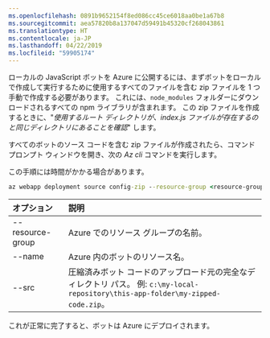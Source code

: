 ```yaml
---
ms.openlocfilehash: 0891b9652154f8ed086cc45ce6018aa0be1a67b8
ms.sourcegitcommit: aea57820b8a137047d59491b45320cf268043861
ms.translationtype: HT
ms.contentlocale: ja-JP
ms.lasthandoff: 04/22/2019
ms.locfileid: "59905174"
---
```

ローカルの JavaScript ボットを Azure に公開するには、まずボットをローカルで作成して実行するために使用するすべてのファイルを含む zip ファイルを 1 つ手動で作成する必要があります。 これには、`node_modules` フォルダーにダウンロードされるすべての npm ライブラリが含まれます。 この zip ファイルを作成するときに、"_使用するルート ディレクトリが、index.js ファイルが存在するのと同じディレクトリにあることを確認_" します。

すべてのボットのソース コードを含む zip ファイルが作成されたら、コマンド プロンプト ウィンドウを開き、次の _Az cli_ コマンドを実行します。 

この手順には時間がかかる場合があります。

```cmd
az webapp deployment source config-zip --resource-group <resource-group-name> --name <bot-resource-name> --src <directory-path>
```

| オプション | 説明 |
|:---|:---|
| --resource-group | Azure でのリソース グループの名前。 |
| --name | Azure 内のボットのリソース名。 |
| --src | 圧縮済みボット コードのアップロード元の完全なディレクトリ パス。 例: `c:\my-local-repository\this-app-folder\my-zipped-code.zip`。 |

これが正常に完了すると、ボットは Azure にデプロイされます。
